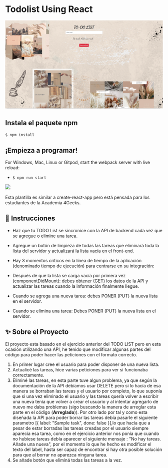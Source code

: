 # Todolist Using React

<img src="src/img/Preview todo API.png">

## Instala el paquete npm

```
$ npm install
```

## ¡Empieza a programar!

For Windows, Mac, Linux or Gitpod, start the webpack server with live reload:
- `$ npm run start`
<p>
  <a href="https://gitpod.io#https://github.com/4GeeksAcademy/react-hello.git"><img src="https://raw.githubusercontent.com/4GeeksAcademy/react-hello/master/open-in-gitpod.svg?sanitize=true" />
  </a>
</p>
Esta plantilla es similar a create-react-app pero está pensada para los estudiantes de la Academia 4Geeks.

## 📝 Instrucciones
- Haz que tu TODO List se sincronice con la API de backend cada vez que se agregue o elimine una tarea.
- Agregue un botón de limpieza de todas las tareas que eliminará toda la lista del servidor y actualizará la lista vacía en el front-end.

- Hay 3 momentos críticos en la línea de tiempo de la aplicación (denominado tiempo de ejecución) para centrarse en su integración: 
- Después de que la lista se carga vacía por primera vez (componentDidMount): debes obtener (GET) los datos de la API y actualizar las tareas cuando la información finalmente llegue. 
- Cuando se agrega una nueva tarea: debes PONER (PUT) la nueva lista en el servidor. 
- Cuando se elimina una tarea: Debes PONER (PUT) la nueva lista en el servidor.

## ✨ Sobre el Proyecto

El proyecto esta basado en el ejercicio anterior del TODO LIST pero en esta ocasión utilizando una API, he tenido que modificar algunas partes del código para poder hacer las peticiones con el formato correcto.
1) En primer lugar cree el usuario para poder disponer de una nueva lista.
2) Actualicé las tareas, hice varias peticiones para ver si funcionaba correctamente.
3) Eliminé las tareas, en esta parte tuve algun problema, ya que según la documentación de la API debíamos usar DELETE pero si lo hacía de esa manera se borraban las tareas y el usuario por completo, lo que suponía que si una vez eliminado el usuario y las tareas quería volver a escribir una nueva tenía que volver a crear el usuario y al intentar agregarlo de nuevo me daba problemas (sigo buscando la manera de arreglar esta parte en el código (**Arreglado**)). Por otro lado por tal y como esta diseñada la API para poder borrar las tareas debía pasarle el siguiente parametro [{ label: "Sample task", done: false }],lo que hacía que a pesar de estar borradas las tareas creadas por el usuario siempre aparecía esa tarea, como en el ejercicio anterior nos ponía que cuando no hubiese tareas debía aparecer el siguiente mensaje : "No hay tareas. Añade una nueva", por el momento lo que he hecho es modificar el texto del label, hasta ser capaz de encontrar si hay otra posible solución para que al borrar no aparezca ninguna tarea.
4) Se añade botón que eliminá todas las tareas a la vez.


